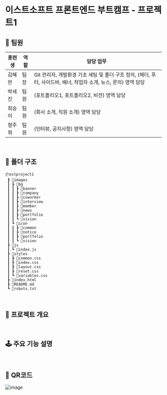 # 이스트소프트 프론트엔드 부트캠프 - 프로젝트1

## 🌟 팀원
| 훈련생  | 역할 | 담당 업무 |
|--------|--------|--------|
| 김혜란  | 팀장 | Git 관리자, 개발환경 기초 세팅 및 폴더 구조 정의, (헤더, 푸터, 사이드바, 배너, 작업자 소개, 뉴스, 문의) 영역 담당  |
| 박세진  | 팀원 | (포트폴리오1, 포트폴리오2, 비전) 영역 담당 |
| 최승이  | 팀원 | (회사 소개, 직원 소개) 영역 담당 |
| 형주희  | 팀원 | (인터뷰, 공지사항) 영역 담당 |
<br/>

## 📁 폴더 구조

```
📦estproject1
 ┣ 📂images
 ┃ ┣ 📂bg
 ┃ ┃ ┣ 📂banner
 ┃ ┃ ┣ 📂company
 ┃ ┃ ┣ 📂coworker
 ┃ ┃ ┣ 📂interview
 ┃ ┃ ┣ 📂member
 ┃ ┃ ┣ 📂news
 ┃ ┃ ┣ 📂portfolio
 ┃ ┃ ┗ 📂vision
 ┃ ┗ 📂icon
 ┃ ┃ ┣ 📂common
 ┃ ┃ ┣ 📂notice
 ┃ ┃ ┣ 📂portfolio
 ┃ ┃ ┗ 📂vision
 ┣ 📂js
 ┃ ┗ 📜index.js
 ┣ 📂styles
 ┃ ┣ 📜common.css
 ┃ ┣ 📜index.css
 ┃ ┣ 📜layout.css
 ┃ ┣ 📜reset.css
 ┃ ┗ 📜variables.css
 ┣ 📜index.html
 ┣ 📜README.md
 ┗ 📜robots.txt
```
<br/>

## 📒 프로젝트 개요
<br/>

## 🕹️ 주요 기능 설명
<br/>

## 📱 QR코드
![image](https://github.com/user-attachments/assets/afdae05f-f527-4886-a55c-539ce4d9ed4b)
